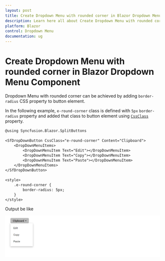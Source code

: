 ```yaml
---
layout: post
title: Create Dropdown Menu with rounded corner in Blazor Dropdown Menu Component | Syncfusion
description: Learn here all about Create Dropdown Menu with rounded corner in Syncfusion Blazor Dropdown Menu component and more.
platform: Blazor
control: Dropdown Menu
documentation: ug
---
```


# Create Dropdown Menu with rounded corner in Blazor Dropdown Menu Component

Dropdown Menu with rounded corner can be achieved by adding `border-radius` CSS property to button element.

In the following example, `e-round-corner` class is defined with `5px` `border-radius`
property and added that class to button element using
[`CssClass`](https://help.syncfusion.com/cr/blazor/Syncfusion.Blazor.SplitButtons.SfDropDownButton.html#Syncfusion_Blazor_SplitButtons_SfDropDownButton_CssClass) property.

```cshtml
@using Syncfusion.Blazor.SplitButtons

<SfDropDownButton CssClass="e-round-corner" Content="Clipboard">
    <DropDownMenuItems>
        <DropDownMenuItem Text="Edit"></DropDownMenuItem>
        <DropDownMenuItem Text="Copy"></DropDownMenuItem>
        <DropDownMenuItem Text="Paste"></DropDownMenuItem>
    </DropDownMenuItems>
</SfDropDownButton>

<style>
    .e-round-corner {
        border-radius: 5px;
    }
</style>

```

Output be like

![Button Sample](./../images/ddb-rounded.png)